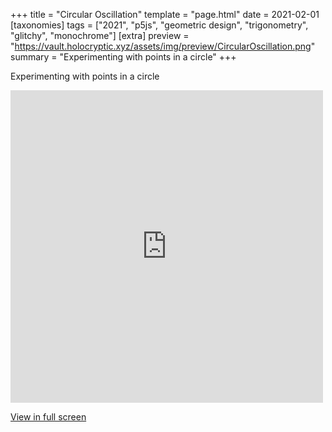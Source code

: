 +++
title = "Circular Oscillation"
template = "page.html"
date = 2021-02-01
[taxonomies]
tags = ["2021", "p5js", "geometric design", "trigonometry", "glitchy", "monochrome"]
[extra]
preview = "https://vault.holocryptic.xyz/assets/img/preview/CircularOscillation.png"
summary = "Experimenting with points in a circle"
+++

Experimenting with points in a circle

<embed
type="text/html"
src="https://vault.holocryptic.xyz/src/2021/CircularOscillation"
width="500"
height="500"
/>

<a target=_blank href="https://vault.holocryptic.xyz/src/2021/CircularOscillation">View in full screen</a>